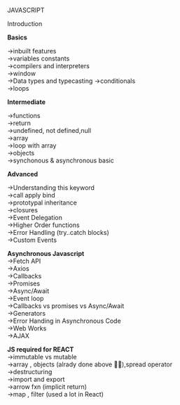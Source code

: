 JAVASCRIPT

Introduction

**Basics**

->inbuilt features  
->variables constants  
->compilers and interpreters  
->window  
->Data types and typecasting
->conditionals  
->loops

**Intermediate**

->functions  
->return      
->undefined, not defined,null  
->array  
->loop with array  
->objects  
->synchonous & asynchronous basic

**Advanced**

->Understanding this keyword  
->call apply bind  
->prototypal inheritance  
->closures  
->Event Delegation  
->Higher Order functions  
->Error Handling (try..catch blocks)  
->Custom Events

**Asynchronous Javascript**  
->Fetch API  
->Axios  
->Callbacks  
->Promises  
->Async/Await  
->Event loop  
->Callbacks vs promises vs Async/Await  
->Generators  
->Error Handing in Asynchronous Code  
->Web Works  
->AJAX

**JS required for REACT**  
->immutable vs mutable  
->array , objects (alrady done above ☝🏿),spread operator  
->destructuring  
->import and export  
->arrow fxn (implicit return)  
->map , filter (used a lot in React)
